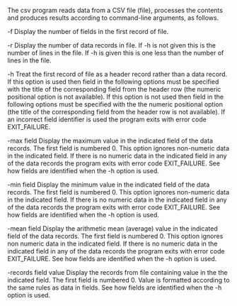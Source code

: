 The csv program reads data from a CSV file (file), processes the contents and produces results according to command-line arguments, as follows.
 
 -f Display the number of fields in the first record of file.
 
 -r Display the number of data records in file. If -h is not given this is the number of lines in the file. If -h is given this is one less than the number of lines in
 the file.

 -h Treat the first record of file as a header record rather than a data record. If this option is used then field in the following options must be specified with the
 title of the corresponding field from the header row (the numeric positional option is not available). If this option is not used then field in the following
 options must be specified with the the numeric positional option (the title of the corresponding field from the header row is not available). If an incorrect field
 identifier is used the program exits with error code EXIT_FAILURE.

 -max field Display the maximum value in the indicated field of the data records. The first field is numbered 0. This option ignores non-numeric data in the
 indicated field. If there is no numeric data in the indicated field in any of the data records the program exits with error code EXIT_FAILURE. See how fields
 are identified when the -h option is used.
 
 -min field Display the minimum value in the indicated field of the data records. The first field is numbered 0. This option ignores non-numeric data in the
 indicated field. If there is no numeric data in the indicated field in any of the data records the program exits with error code EXIT_FAILURE. See how fields
 are identified when the -h option is used.
 
 -mean field Display the arithmetic mean (average) value in the indicated field of the data records. The first field is numbered 0. This option ignores non
numeric data in the indicated field. If there is no numeric data in the indicated field in any of the data records the program exits with error code
 EXIT_FAILURE. See how fields are identified when the -h option is used.
 
 -records field value Display the records from file containing value in the the indicated field. The first field is numbered 0. Value is formatted according to the
 same rules as data in fields. See how fields are identified when the -h option is used.
